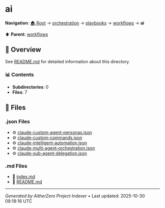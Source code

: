 # ai

**Navigation**: [🏠 Root](../../../../index.md) → [orchestration](../../../index.md) → [playbooks](../../index.md) → [workflows](../index.md) → **ai**

⬆️ **Parent**: [workflows](../index.md)

## 📖 Overview

See [README.md](./README.md) for detailed information about this directory.

### 📊 Contents

- **Subdirectories**: 0
- **Files**: 7

## 📄 Files

### .json Files

- ⚙️ [claude-custom-agent-personas.json](./claude-custom-agent-personas.json)
- ⚙️ [claude-custom-commands.json](./claude-custom-commands.json)
- ⚙️ [claude-intelligent-automation.json](./claude-intelligent-automation.json)
- ⚙️ [claude-multi-agent-orchestration.json](./claude-multi-agent-orchestration.json)
- ⚙️ [claude-sub-agent-delegation.json](./claude-sub-agent-delegation.json)

### .md Files

- 📝 [index.md](./index.md)
- 📝 [README.md](./README.md)

---

*Generated by AitherZero Project Indexer* • Last updated: 2025-10-30 09:18:16 UTC

